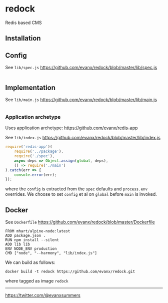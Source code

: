 # redock

Redis based CMS

<!--img src='https://raw.githubusercontent.com/evanx/redock/master/docs/readme/images/main.png'-->


## Installation

## Config

See `lib/spec.js` https://github.com/evanx/redock/blob/master/lib/spec.js
```javascript
```

## Implementation

See `lib/main.js` https://github.com/evanx/redock/blob/master/lib/main.js
```javascript
```

### Application archetype

Uses application archetype: https://github.com/evanx/redis-app

See `lib/index.js` https://github.com/evanx/redock/blob/master/lib/index.js
```javascript
require('redis-app')(
    require('../package'),
    require('./spec'),
    async deps => Object.assign(global, deps),
    () => require('./main')
).catch(err => {
    console.error(err);
});
```
where the `config` is extracted from the `spec` defaults and `process.env` overrides. We choose to set `config` et al on `global` before `main` is invoked.


## Docker

See `Dockerfile` https://github.com/evanx/redock/blob/master/Dockerfile
```
FROM mhart/alpine-node:latest
ADD package.json .
RUN npm install --silent
ADD lib lib
ENV NODE_ENV production
CMD ["node", "--harmony", "lib/index.js"]
```

We can build as follows:
```shell
docker build -t redock https://github.com/evanx/redock.git
```
where tagged as image `redock`

<hr>

https://twitter.com/@evanxsummers
